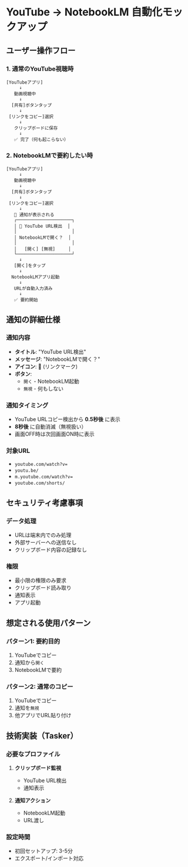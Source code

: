 # YouTube → NotebookLM 自動化モックアップ

## ユーザー操作フロー

### 1. 通常のYouTube視聴時
```
[YouTubeアプリ]
     ↓
   動画視聴中
     ↓
  [共有]ボタンタップ
     ↓
 [リンクをコピー]選択
     ↓
   クリップボードに保存
     ↓
   ✅ 完了（何も起こらない）
```

### 2. NotebookLMで要約したい時
```
[YouTubeアプリ]
     ↓
   動画視聴中
     ↓
  [共有]ボタンタップ
     ↓
 [リンクをコピー]選択
     ↓
   📱 通知が表示される
   ┌─────────────────────┐
   │ 🔗 YouTube URL検出  │
   │                     │
   │ NotebookLMで開く？  │
   │                     │
   │   [開く] [無視]     │
   └─────────────────────┘
     ↓
   [開く]をタップ
     ↓
  NotebookLMアプリ起動
     ↓
   URLが自動入力済み
     ↓
   ✅ 要約開始
```

## 通知の詳細仕様

### 通知内容
- **タイトル**: "YouTube URL検出"
- **メッセージ**: "NotebookLMで開く？"
- **アイコン**: 🔗 (リンクマーク)
- **ボタン**: 
  - `開く` - NotebookLM起動
  - `無視` - 何もしない

### 通知タイミング
- YouTube URLコピー検出から **0.5秒後** に表示
- **8秒後** に自動消滅（無視扱い）
- 画面OFF時は次回画面ON時に表示

### 対象URL
- `youtube.com/watch?v=`
- `youtu.be/`
- `m.youtube.com/watch?v=`
- `youtube.com/shorts/`

## セキュリティ考慮事項

### データ処理
- URLは端末内でのみ処理
- 外部サーバーへの送信なし
- クリップボード内容の記録なし

### 権限
- 最小限の権限のみ要求
- クリップボード読み取り
- 通知表示
- アプリ起動

## 想定される使用パターン

### パターン1: 要約目的
1. YouTubeでコピー
2. 通知から`開く`
3. NotebookLMで要約

### パターン2: 通常のコピー
1. YouTubeでコピー
2. 通知を`無視`
3. 他アプリでURL貼り付け


## 技術実装（Tasker）

### 必要なプロファイル
1. **クリップボード監視**
   - YouTube URL検出
   - 通知表示

2. **通知アクション**
   - NotebookLM起動
   - URL渡し

### 設定時間
- 初回セットアップ: 3-5分
- エクスポート/インポート対応